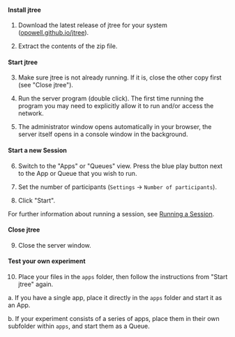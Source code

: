 #### Install jtree

1. Download the latest release of jtree for your system (<a target='_blank' href='https://opowell.github.io/jtree'>opowell.github.io/jtree</a>).

2. Extract the contents of the zip file.

#### Start jtree

3. Make sure jtree is not already running. If it is, close the other copy first (see "Close jtree").

4. Run the server program (double click). The first time running the program you may need to explicitly allow it to run and/or access the network.

5. The administrator window opens automatically in your browser, the server itself opens in a console window in the background.

#### Start a new Session

6. Switch to the "Apps" or "Queues" view. Press the blue play button next to the App or Queue that you wish to run.

7. Set the number of participants (`Settings` -> `Number of participants`).

8. Click "Start".

For further information about running a session, see <a href='tutorial-3-running-a-session.html'>Running a Session</a>.

#### Close jtree

9. Close the server window.

#### Test your own experiment

10. Place your files in the `apps` folder, then follow the instructions from "Start jtree" again. 

a. If you have a single app, place it directly in the `apps` folder and start it as an App. 

b. If your experiment consists of a series of apps, place them in their own subfolder within `apps`, and start them as a Queue.